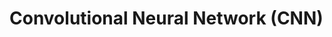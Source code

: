 # Convolutional Neural Network (CNN)

<script type="text/javascript" src="../js/general.js"></script>


